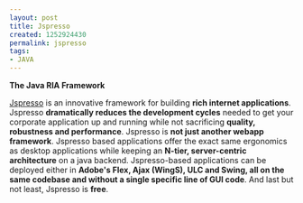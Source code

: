 ```yaml
---
layout: post
title: Jspresso
created: 1252924430
permalink: jspresso
tags:
- JAVA
---
```

<p><strong>The Java RIA Framework</strong></p>
<p><a target="_blank" href="http://www.jspresso.org/">Jspresso</a> is an innovative framework for building <strong>rich internet applications</strong>. Jspresso <strong>dramatically reduces the development cycles</strong> needed to get your corporate application up and running while not sacrificing <strong>quality, robustness and performance</strong>. Jspresso is <strong>not just another webapp framework</strong>. Jspresso based applications offer the exact same ergonomics as desktop applications while keeping an <strong>N-tier, server-centric architecture</strong> on a java backend. Jspresso-based applications can be deployed either in <strong>Adobe's Flex, Ajax (WingS), ULC and Swing, all on the same codebase and without a single specific line of GUI code</strong>. And last but not least, Jspresso is <strong>free</strong>.</p>
